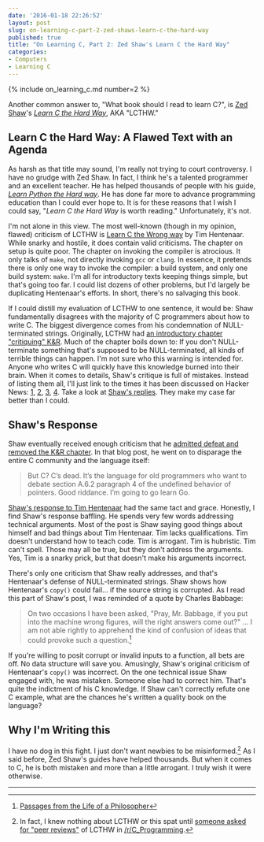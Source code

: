 ```yaml
---
date: '2016-01-18 22:26:52'
layout: post
slug: on-learning-c-part-2-zed-shaws-learn-c-the-hard-way
published: true
title: "On Learning C, Part 2: Zed Shaw's Learn C the Hard Way"
categories:
- Computers
- Learning C
---
```


{% include on_learning_c.md number=2 %}

Another common answer to, "What book should I read to learn C?", is [Zed Shaw](https://en.wikipedia.org/wiki/Zed_Shaw)'s [*Learn C the Hard Way*](http://c.learncodethehardway.org/book/), AKA "LCTHW."

## Learn C the Hard Way: A Flawed Text with an Agenda

As harsh as that title may sound, I'm really not trying to court controversy. I have no grudge with Zed Shaw. In fact, I think he's a talented programmer and an excellent teacher. He has helped thousands of people with his guide, [*Learn Python the Hard way*](http://learnpythonthehardway.org/). He has done far more to advance programming education than I could ever hope to. It is for these reasons that I wish I could say, "*Learn C the Hard Way* is worth reading." Unfortunately, it's not.

I'm not alone in this view. The most well-known (though in my opinion, flawed) criticism of LCTHW is [Learn C the Wrong way](http://hentenaar.com/dont-learn-c-the-wrong-way) by Tim Hentenaar. While snarky and hostile, it does contain valid criticisms. The chapter on setup is quite poor. The chapter on invoking the compiler is atrocious. It only talks of `make`, not directly invoking `gcc` or `clang`. In essence, it pretends there is only one way to invoke the compiler: a build system, and only one build system: `make`. I'm all for introductory texts keeping things simple, but that's going too far. I could list dozens of other problems, but I'd largely be duplicating Hentenaar's efforts. In short, there's no salvaging this book.

If I could distill my evaluation of LCTHW to one sentence, it would be: Shaw fundamentally disagrees with the majority of C programmers about how to write C. The biggest divergence comes from his condemnation of NULL-terminated strings. Originally, LCTHW had [an introductory chapter "critiquing" K&R](https://web.archive.org/web/20141030032654/http://c.learncodethehardway.org/book/krcritique.html). Much of the chapter boils down to: If you don't NULL-terminate something that's supposed to be NULL-terminated, all kinds of terrible things can happen. I'm not sure who this warning is intended for. Anyone who writes C will quickly have this knowledge burned into their brain. When it comes to details, Shaw's critique is full of mistakes. Instead of listing them all, I'll just link to the times it has been discussed on Hacker News: [1](https://news.ycombinator.com/item?id=3448573), [2](https://news.ycombinator.com/item?id=4095294), [3](https://news.ycombinator.com/item?id=5012432), [4](https://news.ycombinator.com/item?id=8833965). Take a look at [Shaw's replies](https://news.ycombinator.com/item?id=8834896). They make my case far better than I could.


## Shaw's Response

Shaw eventually received enough criticism that he [admitted defeat and removed the K&R chapter](https://zedshaw.com/2015/01/04/admitting-defeat-on-kr-in-lcthw/). In that blog post, he went on to disparage the entire C community and the language itself:

> But C? C’s dead. It’s the language for old programmers who want to debate section A.6.2 paragraph 4 of the undefined behavior of pointers. Good riddance. I’m going to go learn Go.

[Shaw's response to Tim Hentenaar](https://zedshaw.com/2015/09/28/taking-down-tim-hentenaar/) had the same tact and grace. Honestly, I find Shaw's response baffling. He spends very few words addressing technical arguments. Most of the post is Shaw saying good things about himself and bad things about Tim Hentenaar. Tim lacks qualifications. Tim doesn't understand how to teach code. Tim is arrogant. Tim is hubristic. Tim can't spell. Those may all be true, but they don't address the arguments. Yes, Tim is a snarky prick, but that doesn't make his arguments incorrect.

There's only one criticism that Shaw really addresses, and that's Hentenaar's defense of NULL-terminated strings. Shaw shows how Hentenaar's `copy()` could fail… if the source string is corrupted. As I read this part of Shaw's post, I was reminded of a quote by Charles Babbage:

> On two occasions I have been asked, "Pray, Mr. Babbage, if you put into the machine wrong figures, will the right answers come out?" ... I am not able rightly to apprehend the kind of confusion of ideas that could provoke such a question.[^1]

If you're willing to posit corrupt or invalid inputs to a function, all bets are off. No data structure will save you. Amusingly, Shaw's original criticism of Hentenaar's `copy()` was incorrect. On the one technical issue Shaw engaged with, he was mistaken. Someone else had to correct him. That's quite the indictment of his C knowledge. If Shaw can't correctly refute one C example, what are the chances he's written a quality book on the language?


## Why I'm Writing this

I have no dog in this fight. I just don't want newbies to be misinformed.[^2] As I said before, Zed Shaw's guides have helped thousands. But when it comes to C, he is both mistaken and more than a little arrogant. I truly wish it were otherwise.


---

[^1]: [Passages from the Life of a Philosopher](https://archive.org/details/passagesfromlif01babbgoog)

[^2]: In fact, I knew nothing about LCTHW or this spat until [someone asked for "peer reviews"](https://www.reddit.com/r/C_Programming/comments/3rd4dg/peer_review_learn_c_the_hard_way_by_zed_shaw_pub/) of LCTHW in [/r/C_Programming](https://www.reddit.com/r/C_Programming).
